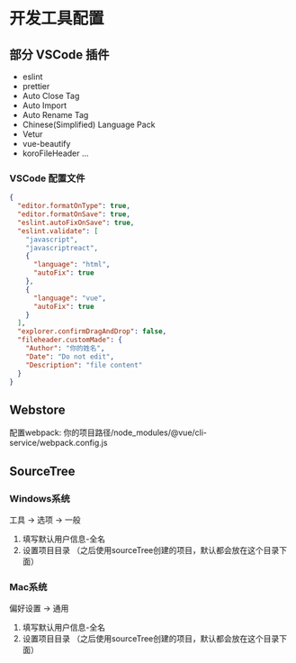 <!--
 * @Author: Yu lin Liu
 * @Date: 2019-10-10 09:39:07
 * @Description: file content
 -->

# 开发工具配置

## 部分 VSCode 插件

- eslint
- prettier
- Auto Close Tag
- Auto Import
- Auto Rename Tag
- Chinese(Simplified) Language Pack
- Vetur
- vue-beautify
- koroFileHeader
  ...

### VSCode 配置文件

```json
{
  "editor.formatOnType": true,
  "editor.formatOnSave": true,
  "eslint.autoFixOnSave": true,
  "eslint.validate": [
    "javascript",
    "javascriptreact",
    {
      "language": "html",
      "autoFix": true
    },
    {
      "language": "vue",
      "autoFix": true
    }
  ],
  "explorer.confirmDragAndDrop": false,
  "fileheader.customMade": {
    "Author": "你的姓名",
    "Date": "Do not edit",
    "Description": "file content"
  }
}
```

## Webstore
配置webpack: 你的项目路径/node_modules/@vue/cli-service/webpack.config.js

## SourceTree

### Windows系统
工具 -> 选项 -> 一般
1. 填写默认用户信息-全名
2. 设置项目目录 （之后使用sourceTree创建的项目，默认都会放在这个目录下面）

### Mac系统
偏好设置 -> 通用
1. 填写默认用户信息-全名
2. 设置项目目录 （之后使用sourceTree创建的项目，默认都会放在这个目录下面）